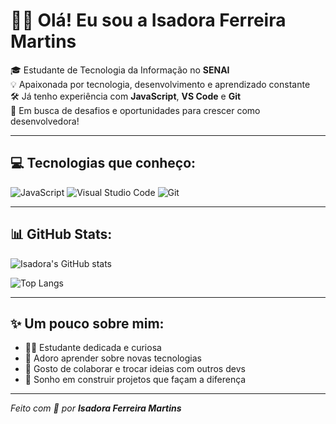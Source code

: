 # 👩‍💻 Olá! Eu sou a Isadora Ferreira Martins

🎓 Estudante de Tecnologia da Informação no **SENAI**  
💡 Apaixonada por tecnologia, desenvolvimento e aprendizado constante  
🛠️ Já tenho experiência com **JavaScript**, **VS Code** e **Git**  
🚀 Em busca de desafios e oportunidades para crescer como desenvolvedora!

---

## 💻 Tecnologias que conheço:
![JavaScript](https://img.shields.io/badge/-JavaScript-F7DF1E?style=flat-square&logo=javascript&logoColor=black)
![Visual Studio Code](https://img.shields.io/badge/-VSCode-007ACC?style=flat-square&logo=visual-studio-code&logoColor=white)
![Git](https://img.shields.io/badge/-Git-F05032?style=flat-square&logo=git&logoColor=white)

---

## 📊 GitHub Stats:
![Isadora's GitHub stats](https://github-readme-stats.vercel.app/api?username=isadoraferreiramartins-aqui&show_icons=true&theme=dracula)

![Top Langs](https://github-readme-stats.vercel.app/api/top-langs/?username=isadoraferreiramartins-aqui&layout=compact&theme=dracula)


---

## ✨ Um pouco sobre mim:
- 👩‍🎓 Estudante dedicada e curiosa
- 🤖 Adoro aprender sobre novas tecnologias
- 💬 Gosto de colaborar e trocar ideias com outros devs
- 🌟 Sonho em construir projetos que façam a diferença

---

_Feito com 💙 por **Isadora Ferreira Martins**_

